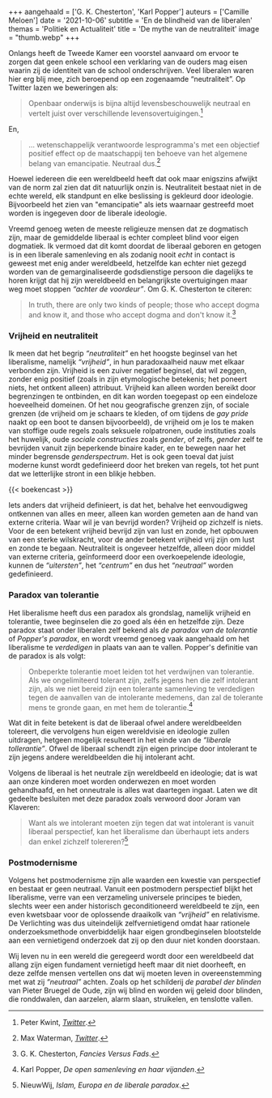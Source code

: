 +++
aangehaald = ['G. K. Chesterton', 'Karl Popper']
auteurs = ['Camille Meloen']
date = '2021-10-06'
subtitle = 'En de blindheid van de liberalen'
themas = 'Politiek en Actualiteit'
title = 'De mythe van de neutraliteit'
image = "thumb.webp"
+++


Onlangs heeft de Tweede Kamer een voorstel aanvaard om ervoor te zorgen dat geen enkele school een verklaring van de ouders mag eisen waarin zij de identiteit van de school onderschrijven. Veel liberalen waren hier erg blij mee, zich beroepend op een zogenaamde “neutraliteit”. Op Twitter lazen we beweringen als:

>Openbaar onderwijs is bijna altijd levensbeschouwelijk neutraal en vertelt juist over verschillende levensovertuigingen.[^1]

En,

>... wetenschappelijk verantwoorde lesprogramma's met een objectief positief effect op de maatschappij ten behoeve van het algemene belang van emancipatie. Neutraal dus.[^2]

Hoewel iedereen die een wereldbeeld heeft dat ook maar enigszins afwijkt van de norm zal zien dat dit natuurlijk onzin is. Neutraliteit bestaat niet in de echte wereld, elk standpunt en elke beslissing is gekleurd door ideologie. Bijvoorbeeld het zien van "emancipatie" als iets waarnaar gestreefd moet worden is ingegeven door de liberale ideologie.

Vreemd genoeg weten de meeste religieuze mensen dat ze dogmatisch zijn, maar de gemiddelde liberaal is echter compleet blind voor eigen dogmatiek. Ik vermoed dat dit komt doordat de liberaal geboren en getogen is in een liberale samenleving en als zodanig nooit _echt_ in contact is geweest met enig ander wereldbeeld, hetzelfde kan echter niet gezegd worden van de gemarginaliseerde godsdienstige persoon die dagelijks te horen krijgt dat hij zijn wereldbeeld en belangrijkste overtuigingen maar weg moet stoppen _“achter de voordeur”_. Om G. K. Chesterton te citeren:

>In truth, there are only two kinds of people; those who accept dogma and know it, and those who accept dogma and don't know it.[^3]


### Vrijheid en neutraliteit

Ik meen dat het begrip _“neutraliteit”_ en het hoogste beginsel van het liberalisme, namelijk _“vrijheid”_, in hun paradoxaalheid nauw met elkaar verbonden zijn. Vrijheid is een zuiver negatief beginsel, dat wil zeggen, zonder enig positief (zoals in zijn etymologische betekenis; het poneert niets, het ontkent alleen) attribuut. Vrijheid kan alleen worden bereikt door begrenzingen te ontbinden, en dit kan worden toegepast op een eindeloze hoeveelheid domeinen. Of het nou geografische grenzen zijn, of sociale grenzen (de vrijheid om je schaars te kleden, of om tijdens de _gay pride_ naakt op een boot te dansen bijvoorbeeld), de vrijheid om je los te maken van stoffige oude regels zoals seksuele rolpatronen, oude instituties zoals het huwelijk, oude _sociale constructies_ zoals _gender_, of zelfs, _gender_ zelf te bevrijden vanuit zijn beperkende binaire kader, en te bewegen naar het minder begrensde _genderspectrum_. Het is ook geen toeval dat juist moderne kunst wordt gedefinieerd door het breken van regels, tot het punt dat we letterlijke stront in een blikje hebben.

{{< boekencast >}}

Iets anders dat vrijheid definieert, is dat het, behalve het eenvoudigweg ontkennen van alles en meer, alleen kan worden gemeten aan de hand van externe criteria. Waar wil je van bevrijd worden? Vrijheid op zichzelf is niets. Voor de een betekent vrijheid bevrijd zijn van lust en zonde, het opbouwen van een sterke wilskracht, voor de ander betekent vrijheid vrij zijn om lust en zonde te begaan. Neutraliteit is ongeveer hetzelfde, alleen door middel van externe criteria, geïnformeerd door een overkoepelende ideologie, kunnen de _“uitersten”_, het _“centrum”_ en dus het _“neutraal”_ worden gedefinieerd.


### Paradox van tolerantie

Het liberalisme heeft dus een paradox als grondslag, namelijk vrijheid en tolerantie, twee beginselen die zo goed als één en hetzelfde zijn. Deze paradox staat onder liberalen zelf bekend als _de paradox van de tolerantie_ of _Popper's paradox_, en wordt vreemd genoeg vaak aangehaald om het liberalisme te _verdedigen_ in plaats van aan te vallen. Popper's definitie van de paradox is als volgt:

>Onbeperkte tolerantie moet leiden tot het verdwijnen van tolerantie. Als we ongelimiteerd tolerant zijn, zelfs jegens hen die zelf intolerant zijn, als we niet bereid zijn een tolerante samenleving te verdedigen tegen de aanvallen van de intolerante medemens, dan zal de tolerante mens te gronde gaan, en met hem de tolerantie.[^4]

Wat dit in feite betekent is dat de liberaal ofwel andere wereldbeelden tolereert, die vervolgens hun eigen wereldvisie en ideologie zullen uitdragen, hetgeen mogelijk resulteert in het einde van de _“liberale tollerantie”_. Ofwel de liberaal schendt zijn eigen principe door intolerant te zijn jegens andere wereldbeelden die hij intolerant acht.

Volgens de liberaal is het neutrale zijn wereldbeeld en ideologie; dat is wat aan onze kinderen moet worden onderwezen en moet worden gehandhaafd, en het onneutrale is alles wat daartegen ingaat. Laten we dit gedeelte besluiten met deze paradox zoals verwoord door Joram van Klaveren:

>Want als we intolerant moeten zijn tegen dat wat intolerant is vanuit liberaal perspectief, kan het liberalisme dan überhaupt iets anders dan enkel zichzelf tolereren?[^5]


### Postmodernisme

Volgens het postmodernisme zijn alle waarden een kwestie van perspectief en bestaat er geen neutraal. Vanuit een postmodern perspectief blijkt het liberalisme, verre van een verzameling universele principes te bieden, slechts weer een ander historisch geconditioneerd wereldbeeld te zijn, een even kwetsbaar voor de oplossende draaikolk van _“vrijheid”_ en relativisme. De Verlichting was dus uiteindelijk zelfvernietigend omdat haar rationele onderzoeksmethode onverbiddelijk haar eigen grondbeginselen blootstelde aan een vernietigend onderzoek dat zij op den duur niet konden doorstaan.

Wij leven nu in een wereld die geregeerd wordt door een wereldbeeld dat allang zijn eigen fundament vernietigd heeft maar dit niet doorheeft, en deze zelfde mensen vertellen ons dat wij moeten leven in overeenstemming met wat zij _“neutraal”_ achten. Zoals op het schilderij _de parabel der blinden_ van Pieter Bruegel de Oude, zijn wij blind en worden wij geleid door blinden, die ronddwalen, dan aarzelen, alarm slaan, struikelen, en tenslotte vallen.



[^1]: Peter Kwint, _[Twitter](https://twitter.com/peterkwint/status/1445432245645348864)_.
[^2]: Max Waterman, _[Twitter](https://twitter.com/MaxTheDragon/status/1445532224799969283)_.
[^3]: G. K. Chesterton, _Fancies Versus Fads_.
[^4]: Karl Popper, _De open samenleving en haar vijanden_.
[^5]: NieuwWij, _Islam, Europa en de liberale paradox_.

